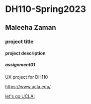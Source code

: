 # DH110-Spring2023

## Maleeha Zaman

### project title

#### project description

##### assignment01

UX project for DH110

https://www.ucla.edu/

[let's go UCLA!](https://www.ucla.edu/)

